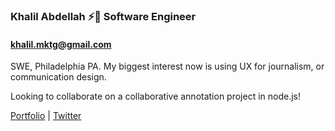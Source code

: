 ### Khalil Abdellah ⚡🌱 Software Engineer
#### khalil.mktg@gmail.com
SWE, Philadelphia PA. My biggest interest now is using UX for journalism, or communication design.

Looking to collaborate on a collaborative annotation project in node.js!

[Portfolio](https://portfolio-five-pink.vercel.app/) | [Twitter](https://twitter.com/abdellica)
<!--
**cv-net/cv-net** is a ✨ _special_ ✨ repository because its `README.md` (this file) appears on your GitHub profile.

Here are some ideas to get you started:

- 🔭 I’m currently working on ...
- 🌱 I’m currently learning ...
- 👯 I’m looking to collaborate on ...
- 🤔 I’m looking for help with ...
- 💬 Ask me about ...
- 📫 How to reach me: ...
- 😄 Pronouns: ...
- ⚡ Fun fact: ...
-->
